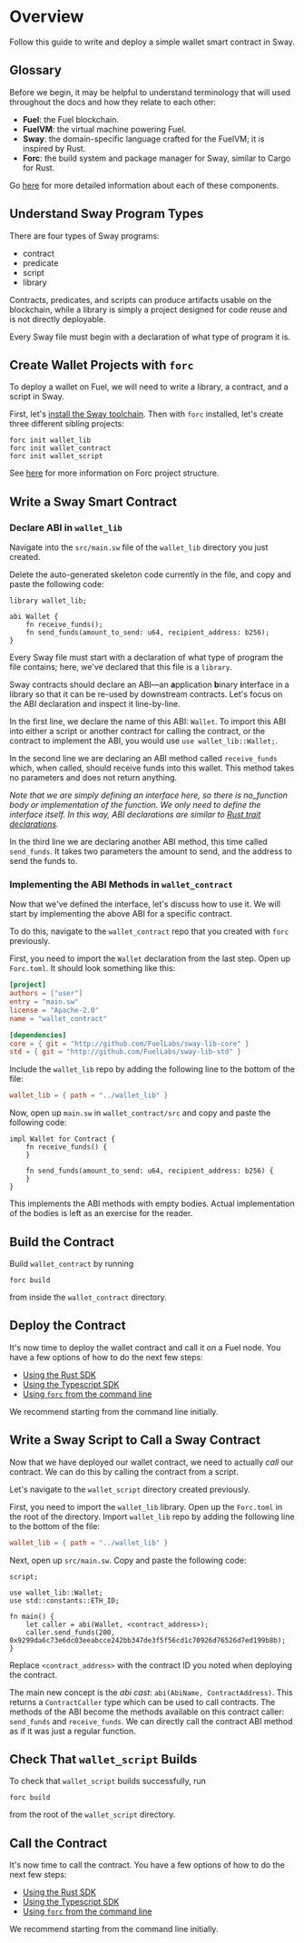 # Overview

Follow this guide to write and deploy a simple wallet smart contract in Sway.

## Glossary

Before we begin, it may be helpful to understand terminology that will used throughout the docs and how they relate to each other:

- **Fuel**: the Fuel blockchain.
- **FuelVM**: the virtual machine powering Fuel.
- **Sway**: the domain-specific language crafted for the FuelVM; it is inspired by Rust.
- **Forc**: the build system and package manager for Sway, similar to Cargo for Rust.

Go [here](./sway-toolchain.md) for more detailed information about each of these components.

## Understand Sway Program Types

There are four types of Sway programs:

- contract
- predicate
- script
- library

Contracts, predicates, and scripts can produce artifacts usable on the blockchain, while a library is simply a project designed for code reuse and is not directly deployable.

Every Sway file must begin with a declaration of what type of program it is.

## Create Wallet Projects with `forc`

To deploy a wallet on Fuel, we will need to write a library, a contract, and a script in Sway.

First, let's [install the Sway toolchain](./installation.md). Then with `forc` installed, let's create three different sibling projects:

```console
forc init wallet_lib
forc init wallet_contract
forc init wallet_script
```

See [here](./forc_project.md) for more information on Forc project structure.

## Write a Sway Smart Contract

### Declare ABI in `wallet_lib`

Navigate into the `src/main.sw` file of the `wallet_lib` directory you just created.

Delete the auto-generated skeleton code currently in the file, and copy and paste the following code:

```sway
library wallet_lib;

abi Wallet {
    fn receive_funds();
    fn send_funds(amount_to_send: u64, recipient_address: b256);
}
```

Every Sway file must start with a declaration of what type of program the file contains; here, we've declared that this file is a `library`.

Sway contracts should declare an ABI—an **a**pplication **b**inary **i**nterface in a library so that it can be re-used by downstream contracts. Let's focus on the ABI declaration and inspect it line-by-line.

In the first line, we declare the name of this ABI: `Wallet`. To import this ABI into either a script or another contract for calling the contract, or the contract to implement the ABI, you would use `use wallet_lib::Wallet;`.

In the second line we are declaring an ABI method called `receive_funds` which, when called, should receive funds into this wallet. This method takes no parameters and does not return anything.

_Note that we are simply defining an interface here, so there is no_function body or implementation of the function. We only need to define the interface itself. In this way, ABI declarations are similar to [Rust trait declarations](../advanced/traits.md)._

In the third line we are declaring another ABI method, this time called `send_funds`. It takes two parameters the amount to send, and the address to send the funds to.

### Implementing the ABI Methods in `wallet_contract`

Now that we've defined the interface, let's discuss how to use it. We will start by implementing the above ABI for a specific contract.

To do this, navigate to the `wallet_contract` repo that you created with `forc` previously.

First, you need to import the `Wallet` declaration from the last step. Open up `Forc.toml`. It should look something like this:

```toml
[project]
authors = ["user"]
entry = "main.sw"
license = "Apache-2.0"
name = "wallet_contract"

[dependencies]
core = { git = "http://github.com/FuelLabs/sway-lib-core" }
std = { git = "http://github.com/FuelLabs/sway-lib-std" }
```

Include the `wallet_lib` repo by adding the following line to the bottom of the file:

```toml
wallet_lib = { path = "../wallet_lib" }
```

Now, open up `main.sw` in `wallet_contract/src` and copy and paste the following code:

```sway
impl Wallet for Contract {
    fn receive_funds() {
    }

    fn send_funds(amount_to_send: u64, recipient_address: b256) {
    }
}
```

This implements the ABI methods with empty bodies. Actual implementation of the bodies is left as an exercise for the reader.

## Build the Contract

Build `wallet_contract` by running

```console
forc build
```

from inside the `wallet_contract` directory.

## Deploy the Contract

It's now time to deploy the wallet contract and call it on a Fuel node. You have a few options of how to do the next few steps:

- [Using the Rust SDK](./deploy-and-call-with-rust.md)
- [Using the Typescript SDK](./deploy-and-call-with-typescript.md)
- [Using `forc` from the command line](./deploy-and-call-with-cli.md)

We recommend starting from the command line initially.

## Write a Sway Script to Call a Sway Contract

Now that we have deployed our wallet contract, we need to actually _call_ our contract. We can do this by calling the contract from a script.

Let's navigate to the `wallet_script` directory created previously.

First, you need to import the `wallet_lib` library. Open up the `Forc.toml` in the root of the directory. Import `wallet_lib` repo by adding the following line to the bottom of the file:

```toml
wallet_lib = { path = "../wallet_lib" }
```

Next, open up `src/main.sw`. Copy and paste the following code:

```sway
script;

use wallet_lib::Wallet;
use std::constants::ETH_ID;

fn main() {
    let caller = abi(Wallet, <contract_address>);
    caller.send_funds(200, 0x9299da6c73e6dc03eeabcce242bb347de3f5f56cd1c70926d76526d7ed199b8b);
}
```

Replace `<contract_address>` with the contract ID you noted when deploying the contract.

The main new concept is the _abi cast_: `abi(AbiName, ContractAddress)`. This returns a `ContractCaller` type which can be used to call contracts. The methods of the ABI become the methods available on this contract caller: `send_funds` and `receive_funds`. We can directly call the contract ABI method as if it was just a regular function.

## Check That `wallet_script` Builds

To check that `wallet_script` builds successfully, run

```console
forc build
```

from the root of the `wallet_script` directory.

## Call the Contract

It's now time to call the contract. You have a few options of how to do the next few steps:

- [Using the Rust SDK](./deploy-and-call-with-rust.md)
- [Using the Typescript SDK](./deploy-and-call-with-typescript.md)
- [Using `forc` from the command line](./deploy-and-call-with-cli.md)

We recommend starting from the command line initially.
